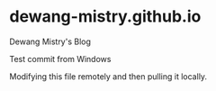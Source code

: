 dewang-mistry.github.io
=======================

Dewang Mistry's Blog

Test commit from Windows

Modifying this file remotely and then pulling it locally.
